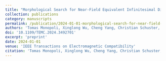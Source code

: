 ```yaml
---
title: "Morphological Search for Near-Field Equivalent Infinitesimal Dipole Models"
collection: publications
category: manuscripts
permalink: /publication/2024-01-01-morphological-search-for-near-field-equivalent-infinitesimal-dipole-models
authors: 'Tomas Monopoli, Xinglong Wu, Cheng Yang, Christian Schuster, Sergio Pignari, Johannes Wolf, Flavia Grassi'
doi: '10.1109/TEMC.2024.3492701'
excerpt: 'preprint'
date: 2024-01-01
venue: 'IEEE Transactions on Electromagnetic Compatibility'
citation: 'Tomas Monopoli, Xinglong Wu, Cheng Yang, Christian Schuster, Sergio Pignari, Johannes Wolf, Flavia Grassi. (2024). &quot;Morphological Search for Near-Field Equivalent Infinitesimal Dipole Models&quot; <i>IEEE Transactions on Electromagnetic Compatibility</i>.'
---
```


